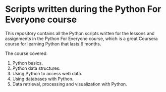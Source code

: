 # Scripts written during the Python For Everyone course

This repository contains all the Python scripts written for the lessons and assignments in the Python For Everyone course, which is a great Coursera course for learning Python that lasts 6 months.

The course covered:

<ol>
  <li>Python basics.</li>
  <li>Python data structures.</li>
  <li>Using Python to access web data.</li>
  <li>Using databases with Python.</li>
  <li>Data retrieval, processing and visualization with Python.</li>
</ol>

